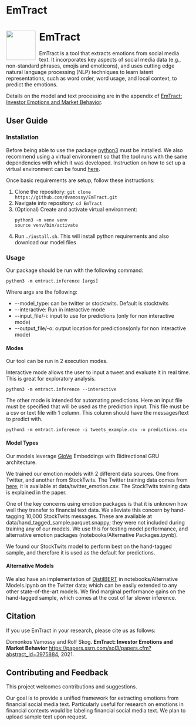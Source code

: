 
# EmTract

<h1><img src="https://en.wikipedia.org/wiki/Emotion#/media/File:Plutchik-wheel.svg" width="80px" align="left" style="margin-right: 10px;"> EmTract</h1>

EmTract is a tool that extracts emotions from social media text. It incorporates key aspects of social media data (e.g., non-standard phrases, emojis and emoticons), and uses cutting edge natural language processing (NLP) techniques to learn latent representations, such as word order, word usage, and local context, to predict the emotions. 

Details on the model and text processing are in the appendix of [EmTract: Investor Emotions and Market Behavior](https://papers.ssrn.com/sol3/papers.cfm?abstract_id=3975884&fbclid=IwAR1gAgHGekkp_bO2QkT_YbtQaJmvM7O5JrfXNHCAYXF2D3-N_9PaXZC-Cig). 

## User Guide

### Installation
Before being able to use the package [python3](https://www.python.org/downloads/) must be installed.
We also recommend using a virtual environment so that the tool runs with the same dependencies with which it was developed.
Instruction on how to set up a virtual environment can be found [here](https://docs.python.org/3/tutorial/venv.html).

Once basic requirements are setup, follow these instructions:
1. Clone the repository: `git clone https://github.com/dvamossy/EmTract.git`
2. Navigate into repository: `cd EmTract`
2. (Optional) Create and activate virtual environment:
    ```
   python3 -m venv venv
   source venv/bin/activate
    ```
3. Run `./install.sh`. This will install python requirements and also download our model files

### Usage

Our package should be run with the following command:
```commandline
python3 -m emtract.inference [args]
```
Where args are the following:
* --model_type: can be twitter or stocktwits. Default is stocktwits
* --interactive: Run in interactive mode
* --input_file/-i: input to use for predictions (only for non interactive mode)
* --output_file/-o: output location for predictions(only for non interactive mode)


#### Modes
Our tool can be run in 2 execution modes.

Interactive mode allows the user to input a tweet and evaluate it in real time. This is great for exploratory analysis.
```commandline
python3 -m emtract.inference --interactive
```

The other mode is intended for automating predictions. Here an input file must be specified that will be used as the prediction input.
This file must be a csv or text file with 1 column. This column should have the messages/text to predict with.
```commandline
python3 -m emtract.inference -i tweets_example.csv -o predictions.csv
```

#### Model Types
Our models leverage [GloVe](https://nlp.stanford.edu/projects/glove/) Embeddings with Bidirectional GRU architecture. 

We trained our emotion models with 2 different data sources. One from Twitter, and another from StockTwits. The Twitter training data comes from [here](https://github.com/sarnthil/unify-emotion-datasets/tree/master/datasets); it is available at data/twitter_emotion.csv. The StockTwits training data is explained in the paper. 

One of the key concerns using emotion packages is that it is unknown how well they transfer to financial text data. We alleviate this concern by hand-tagging 10,000 StockTwits messages. These are available at data/hand_tagged_sample.parquet.snappy; they were not included during training any of our models. We use this for testing model performance, and alternative emotion packages (notebooks/Alternative Packages.ipynb). 

We found our StockTwits model to perform best on the hand-tagged sample, and therefore it is used as the default for predictions. 

#### Alternative Models
We also have an implementation of [DistilBERT](https://huggingface.co/bhadresh-savani/distilbert-base-uncased-emotion) in notebooks/Alternative Models.ipynb on the Twitter data; which can be easily extended to any other state-of-the-art models. We find marginal performance gains on the hand-tagged sample, which comes at the cost of far slower inference.

## Citation
If you use EmTract in your research, please cite us as follows:

   Domonkos Vamossy and Rolf Skog. **EmTract: Investor Emotions and Market Behavior** https://papers.ssrn.com/sol3/papers.cfm?abstract_id=3975884, 2021. 
   
## Contributing and Feedback
This project welcomes contributions and suggestions. 

Our goal is to provide a unified framework for extracting emotions from financial social media text. Particularly useful for research on emotions in financial contexts would be labeling financial social media text. We plan to upload sample text upon request.
